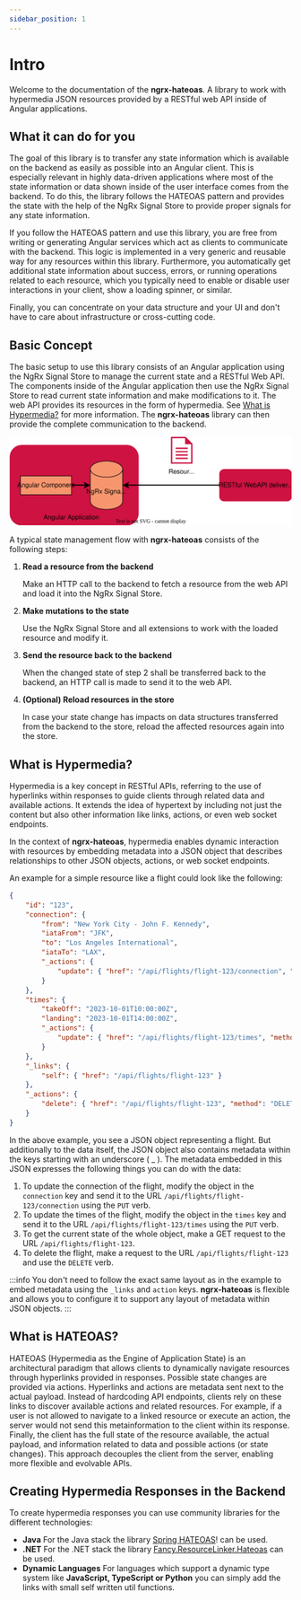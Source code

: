 ```yaml
---
sidebar_position: 1
---
```


# Intro

Welcome to the documentation of the **ngrx-hateoas**. A library to work with hypermedia JSON resources provided by a RESTful web API inside of Angular applications.

## What it can do for you
The goal of this library is to transfer any state information which is available on the backend as easily as possible into an Angular client. This is especially relevant in highly data-driven applications where most of the state information or data shown inside of the user interface comes from the backend. To do this, the library follows the HATEOAS pattern and provides the state with the help of the NgRx Signal Store to provide proper signals for any state information.

If you follow the HATEOAS pattern and use this library, you are free from writing or generating Angular services which act as clients to communicate with the backend. This logic is implemented in a very generic and reusable way for any resources within this library. Furthermore, you automatically get additional state information about success, errors, or running operations related to each resource, which you typically need to enable or disable user interactions in your client, show a loading spinner, or similar.

Finally, you can concentrate on your data structure and your UI and don't have to care about infrastructure or cross-cutting code.

## Basic Concept
The basic setup to use this library consists of an Angular application using the NgRx Signal Store to manage the current state and a RESTful Web API. The components inside of the Angular application then use the NgRx Signal Store to read current state information and make modifications to it. The web API provides its resources in the form of hypermedia. See [What is Hypermedia?](#what-is-hypermedia) for more information. The **ngrx-hateoas** library can then provide the complete communication to the backend.

![Example banner](./assets/basic-concept.drawio.svg)

A typical state management flow with **ngrx-hateoas** consists of the following steps:

1. **Read a resource from the backend** 

    Make an HTTP call to the backend to fetch a resource from the web API and load it into the NgRx Signal Store.

2. **Make mutations to the state** 

    Use the NgRx Signal Store and all extensions to work with the loaded resource and modify it.

3. **Send the resource back to the backend**

    When the changed state of step 2 shall be transferred back to the backend, an HTTP call is made to send it to the web API.

4. **(Optional) Reload resources in the store**

    In case your state change has impacts on data structures transferred from the backend to the store, reload the affected resources again into the store.

## What is Hypermedia?
Hypermedia is a key concept in RESTful APIs, referring to the use of hyperlinks within responses to guide clients through related data and available actions. It extends the idea of hypertext by including not just the content but also other information like links, actions, or even web socket endpoints.

In the context of **ngrx-hateoas**, hypermedia enables dynamic interaction with resources by embedding metadata into a JSON object that describes relationships to other JSON objects, actions, or web socket endpoints.

An example for a simple resource like a flight could look like the following:

```json
{
    "id": "123",
    "connection": {
        "from": "New York City - John F. Kennedy",
        "iataFrom": "JFK",
        "to": "Los Angeles International",
        "iataTo": "LAX",
        "_actions": {
            "update": { "href": "/api/flights/flight-123/connection", "method": "PUT" }
        }
    },
    "times": {
        "takeOff": "2023-10-01T10:00:00Z",
        "landing": "2023-10-01T14:00:00Z",
        "_actions": {
            "update": { "href": "/api/flights/flight-123/times", "method": "PUT" }
        }
    },
    "_links": {
        "self": { "href": "/api/flights/flight-123" }
    },
    "_actions": {
        "delete": { "href": "/api/flights/flight-123", "method": "DELETE" }
    }
}
```

In the above example, you see a JSON object representing a flight. But additionally to the data itself, the JSON object also contains metadata within the keys starting with an underscore ( _ ). The metadata embedded in this JSON expresses the following things you can do with the data: 

1. To update the connection of the flight, modify the object in the ``connection`` key and send it to the URL ``/api/flights/flight-123/connection`` using the ```PUT``` verb.
2. To update the times of the flight, modify the object in the ``times`` key and send it to the URL ``/api/flights/flight-123/times`` using the ```PUT``` verb.
3. To get the current state of the whole object, make a GET request to the URL ``/api/flights/flight-123``.
4. To delete the flight, make a request to the URL ``/api/flights/flight-123`` and use the ``DELETE`` verb.

:::info
You don't need to follow the exact same layout as in the example to embed metadata using the ``_links`` and ``action`` keys. **ngrx-hateoas** is flexible and allows you to configure it to support any layout of metadata within JSON objects.
:::

## What is HATEOAS?

HATEOAS (Hypermedia as the Engine of Application State) is an architectural paradigm that allows clients to dynamically navigate resources through hyperlinks provided in responses. Possible state changes are provided via actions. Hyperlinks and actions are metadata sent next to the actual payload. Instead of hardcoding API endpoints, clients rely on these links to discover available actions and related resources. For example, if a user is not allowed to navigate to a linked resource or execute an action, the server would not send this metainformation to the client within its response. Finally, the client has the full state of the resource available, the actual payload, and information related to data and possible actions (or state changes). This approach decouples the client from the server, enabling more flexible and evolvable APIs.

## Creating Hypermedia Responses in the Backend
To create hypermedia responses you can use community libraries for the different technologies:

* **Java** For the Java stack the library [Spring HATEOAS](https://spring.io/projects/spring-hateoas)! can be used.
* **.NET** For the .NET stack the library [Fancy.ResourceLinker.Hateoas](https://www.nuget.org/packages/Fancy.ResourceLinker.Hateoas) can be used.
* **Dynamic Languages** For languages which support a dynamic type system like **JavaScript, TypeScript or Python** you can simply add the links with small self written util functions.